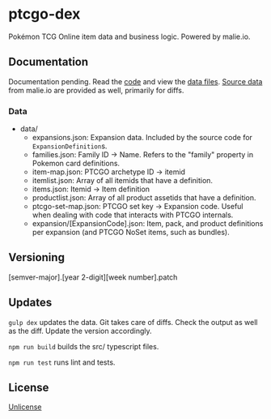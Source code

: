 # ptcgo-dex

Pokémon TCG Online item data and business logic. Powered by malie.io.

## Documentation

Documentation pending. Read the [code](src) and view the [data files](data). [Source data](sources) from malie.io are provided as well, primarily for diffs.

### Data

- data/
  - expansions.json: Expansion data. Included by the source code for `ExpansionDefinition`s.
  - families.json: Family ID -> Name. Refers to the "family" property in Pokemon card definitions.
  - item-map.json: PTCGO archetype ID -> itemid
  - itemlist.json: Array of all itemids that have a definition.
  - items.json: Itemid -> Item definition
  - productlist.json: Array of all product assetids that have a definition.
  - ptcgo-set-map.json: PTCGO set key -> Expansion code. Useful when dealing with code that interacts with PTCGO internals.
  - expansion/[ExpansionCode].json: Item, pack, and product definitions per expansion (and PTCGO NoSet items, such as bundles).

## Versioning

\[semver-major].\[year 2-digit][week number].patch

## Updates

`gulp dex` updates the data. Git takes care of diffs. Check the output as well as the diff. Update the version accordingly.

`npm run build` builds the src/ typescript files.

`npm run test` runs lint and tests.

## License

[Unlicense](LICENSE)
